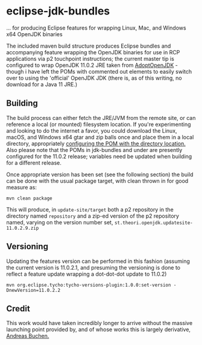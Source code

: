 # eclipse-jdk-bundles

&hellip; for producing Eclipse features for wrapping Linux, Mac, and Windows x64 OpenJDK binaries

The included maven build structure produces Eclipse bundles and accompanying feature wrapping the OpenJDK binaries for use in RCP applications via p2 touchpoint instructions; the current master tip is configured to wrap OpenJDK 11.0.2 JRE taken from [AdoptOpenJDK](https://adoptopenjdk.net/) - though i have left the POMs with commented out elements to easily switch over to using the 'official' OpenJDK JDK (there is, as of this writing, no download for a Java 11 JRE.)

## Building

The build process can either fetch the JRE/JVM from the remote site, or can reference a local (or mounted) filesystem location. If you're experimenting and looking to do the internet a favor, you could download the Linux, macOS, and Windows x64 gtar and zip balls once and place them in a local directory, appropriately [configuring the POM with the directory location.](jdk-bundles/pom.xml#L19) Also please note that the POMs in jdk-bundles and under are presently configured for the 11.0.2 release; variables need be updated when building for a different release.

Once appropriate version has been set (see the following section) the build can be done with the usual package target, with clean thrown in for good measure as:
```
mvn clean package
```

This will produce, in `update-site/target` both a p2 repository in the directory named `repository` and a zip-ed version of the p2 repository named, varying on the version number set, `st.theori.openjdk.updatesite-11.0.2.9.zip`


## Versioning

Updating the features version can be performed in this fashion (assuming the current version is 11.0.2.1, and presuming the versioning is done to reflect a feature update wrapping a dot-dot-dot update to 11.0.2)
```
mvn org.eclipse.tycho:tycho-versions-plugin:1.0.0:set-version -DnewVersion=11.0.2.2
```


## Credit

This work would have taken incredibly longer to arrive without the massive launching point provided by, and of whose works this is largely derivative, [Andreas Buchen.](https://github.com/buchen/bundled-jre)

